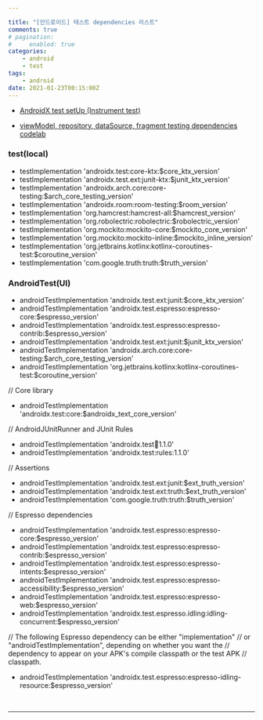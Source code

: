```yaml
---

title: "[안드로이드] 테스트 dependencies 리스트"
comments: true
# pagination:
#     enabled: true
categories:
    - android
    - test
tags:
    - android
date: 2021-01-23T00:15:00Z
---
```



- [AndroidX test setUp (Instrument test)](https://developer.android.com/training/testing/set-up-project#gradle-dependencies) 

- [viewModel, repository, dataSource, fragment testing dependencies codelab](https://developer.android.com/codelabs/advanced-android-kotlin-training-testing-test-doubles?hl=ko#7)

### test(local)
- testImplementation 'androidx.test:core-ktx:$core_ktx_version'
- testImplementation 'androidx.test.ext:junit-ktx:$junit_ktx_version'
- testImplementation 'androidx.arch.core:core-testing:$arch_core_testing_version'
- testImplementation 'androidx.room:room-testing:$room_version'
- testImplementation 'org.hamcrest:hamcrest-all:$hamcrest_version'
- testImplementation 'org.robolectric:robolectric:$robolectric_version'
- testImplementation 'org.mockito:mockito-core:$mockito_core_version'
- testImplementation 'org.mockito:mockito-inline:$mockito_inline_version'
- testImplementation 'org.jetbrains.kotlinx:kotlinx-coroutines-test:$coroutine_version'
- testImplementation 'com.google.truth:truth:$truth_version'
  
### AndroidTest(UI)
- androidTestImplementation 'androidx.test.ext:junit:$core_ktx_version'
- androidTestImplementation 'androidx.test.espresso:espresso-core:$espresso_version'
- androidTestImplementation 'androidx.test.espresso:espresso-contrib:$espresso_version'
- androidTestImplementation 'androidx.test.ext:junit:$junit_ktx_version'
- androidTestImplementation 'androidx.arch.core:core-testing:$arch_core_testing_version'
- androidTestImplementation 'org.jetbrains.kotlinx:kotlinx-coroutines-test:$coroutine_version'


// Core library
- androidTestImplementation 'androidx.test:core:$androidx_text_core_version'

// AndroidJUnitRunner and JUnit Rules
- androidTestImplementation 'androidx.test:runner:1.1.0'
- androidTestImplementation 'androidx.test:rules:1.1.0'

// Assertions
- androidTestImplementation 'androidx.test.ext:junit:$ext_truth_version'
- androidTestImplementation 'androidx.test.ext:truth:$ext_truth_version'
- androidTestImplementation 'com.google.truth:truth:$truth_version'

// Espresso dependencies
- androidTestImplementation 'androidx.test.espresso:espresso-core:$espresso_version'
- androidTestImplementation 'androidx.test.espresso:espresso-contrib:$espresso_version'
- androidTestImplementation 'androidx.test.espresso:espresso-intents:$espresso_version'
- androidTestImplementation 'androidx.test.espresso:espresso-accessibility:$espresso_version'
- androidTestImplementation 'androidx.test.espresso:espresso-web:$espresso_version'
- androidTestImplementation 'androidx.test.espresso.idling:idling-concurrent:$espresso_version'

// The following Espresso dependency can be either "implementation"
// or "androidTestImplementation", depending on whether you want the
// dependency to appear on your APK's compile classpath or the test APK
// classpath.
- androidTestImplementation 'androidx.test.espresso:espresso-idling-resource:$espresso_version'

<br>

___

<br>
<br>


